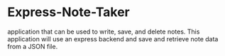 # Express-Note-Taker
application that can be used to write, save, and delete notes. This application will use an express backend and save and retrieve note data from a JSON file.

